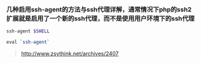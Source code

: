 ### 几种启用ssh-agent的方法与ssh代理详解，通常情况下php的ssh2扩展就是启用了一个新的ssh代理，而不是使用用户环境下的ssh代理

```bash
ssh-agent $SHELL

eval `ssh-agent`
```

> http://www.zsythink.net/archives/2407


